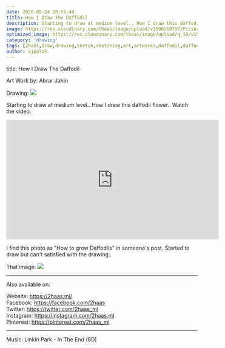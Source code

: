 ```yaml
---
date: 2020-05-24 10:55:40
title: How I Draw The Daffodil
description: Starting to draw at medium level.. How I draw this daffodil flower.. Watch this video inside..
image: https://res.cloudinary.com/thaas/image/upload/v1590519787/PicsArt_05-27-12.52.04_cv3bk7.jpg
optimized_image: https://res.cloudinary.com/thaas/image/upload/q_10/v1590519787/PicsArt_05-27-12.52.04_cv3bk7.jpg
category: 'drawing'
tags: [2haas,draw,drawing,Sketch,sketching,art,artworks,daffodil,daffodils,daffodil flower,daffodil bulbs,daffodils flowers,daffodils not blooming,how to draw daffodils,how to grow daffodils]
author: ajpalok
---
```

title: How I Draw The Daffodil

Art Work by: Abrar Jahin

Drawing:
<img src="https://res.cloudinary.com/thaas/image/upload/v1590519909/Daffodil_temp_drdgz6.jpg">

Starting to draw at medium level.. How I draw this daffodil flower.. Watch the video:
<iframe width="560" height="315" src="https://www.youtube-nocookie.com/embed/NsSFVHE4Xqw" frameborder="0" allow="accelerometer; autoplay; encrypted-media; gyroscope; picture-in-picture" allowfullscreen></iframe>


I find this photo as "How to grow Daffodils" in someone's post. Started to draw but can't satisfied with the drawing..
  

That image:
<img src="https://res.cloudinary.com/thaas/image/upload/v1590520066/garden-5105513_ogrp7k.jpg">

______________________________________________
Also available on:

Website: https://2haas.ml/  
Facebook: https://facebook.com/2haas  
Twitter: https://twitter.com/2haas_ml  
Instagram: https://instagram.com/2haas.ml  
Pinterest: https://pinterest.com/2haas_ml  

______________________________________________

Music: Linkin Park - In The End (8D)
